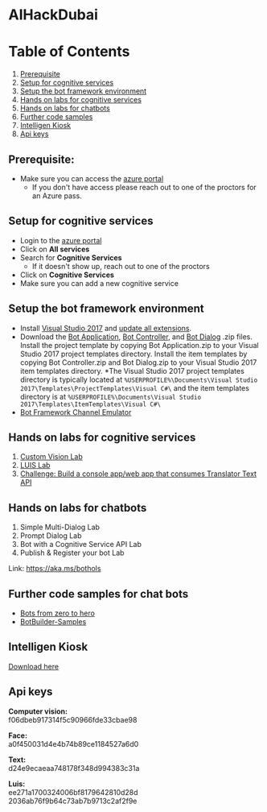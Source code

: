 # AIHackDubai

# Table of Contents
1. [Prerequisite](#prerequisite)
2. [Setup for cognitive services](#cs_setup)
3. [Setup the bot framework environment](#bot_setup)
4. [Hands on labs for cognitive services](#cs_hands_on_labs)
5. [Hands on labs for chatbots](#bot_hands_on_labs)
6. [Further code samples](#bot_code_samples)
7. [Intelligen Kiosk](#kiosk)
8. [Api keys](#api_keys)

## Prerequisite:
* Make sure you can access the [azure portal](portal.azure.com/)
  * If you don't have access please reach out to one of the proctors for an Azure pass.

## Setup for cognitive services <a name="cs_setup"></a>
* Login to the [azure portal](portal.azure.com/)
* Click on **All services**
* Search for **Cognitive Services**
  * If it doesn't show up, reach out to one of the proctors
* Click on **Cognitive Services**
* Make sure you can add a new cognitive service

## Setup the bot framework environment <a name="bot_setup"></a>
* Install [Visual Studio 2017](https://www.visualstudio.com/downloads/) and [update all extensions](https://docs.microsoft.com/en-us/visualstudio/extensibility/how-to-update-a-visual-studio-extension).
* Download the [Bot Application](http://aka.ms/bf-bc-vstemplate), [Bot Controller](http://aka.ms/bf-bc-vscontrollertemplate), and [Bot Dialog](http://aka.ms/bf-bc-vsdialogtemplate) .zip files. Install the project template by copying Bot Application.zip to your Visual Studio 2017 project templates directory. Install the item templates by copying Bot Controller.zip and Bot Dialog.zip to your Visual Studio 2017 item templates directory.
*The Visual Studio 2017 project templates directory is typically located at ```%USERPROFILE%\Documents\Visual Studio 2017\Templates\ProjectTemplates\Visual C#\``` and the item templates directory is at ```%USERPROFILE%\Documents\Visual Studio 2017\Templates\ItemTemplates\Visual C#\```
* [Bot Framework Channel Emulator](https://github.com/Microsoft/BotFramework-Emulator/releases/download/v3.5.35/botframework-emulator-Setup-3.5.35.exe)

## Hands on labs for cognitive services <a name="cs_hands_on_labs"></a>
1. [Custom Vision Lab](https://github.com/Azure/LearnAI-Bootcamp/blob/master/lab01.2_customvision01/0_README.md)
2. [LUIS Lab](https://github.com/Azure/LearnAI-Bootcamp/blob/master/lab01.5-luis/1_LUIS.md)
3. [Challenge: Build a console app/web app that consumes Translator Text API](https://docs.microsoft.com/en-us/azure/cognitive-services/translator/translator-info-overview)

## Hands on labs for chatbots <a name="bot_hands_on_labs"></a>
1. Simple Multi-Dialog Lab
2. Prompt Dialog Lab
3. Bot with a Cognitive Service API Lab
4. Publish & Register your bot  Lab
 
Link: https://aka.ms/bothols

## Further code samples for chat bots <a name="bot_code_samples"></a>
* [Bots from zero to hero](https://github.com/SherifElMahdi/botsfromzerotohero)
* [BotBuilder-Samples](https://github.com/Microsoft/BotBuilder-Samples)

## Intelligen Kiosk <a name="kiosk"></a>
[Download here](https://www.microsoft.com/en-ae/store/p/intelligent-kiosk/9nblggh5qd84?rtc=1)

## Api keys <a name="api_keys"></a>
**Computer vision:**  
f06dbeb917314f5c90966fde33cbae98
 
**Face:**  
a0f450031d4e4b74b89ce1184527a6d0
 
**Text:**  
d24e9ecaeaa748178f348d994383c31a

**Luis:**  
ee271a1700324006bf8179642810d28d  
2036ab76f9b64c73ab7b9713c2af2f9e 
